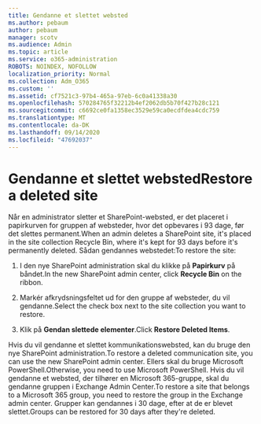 ```yaml
---
title: Gendanne et slettet websted
ms.author: pebaum
author: pebaum
manager: scotv
ms.audience: Admin
ms.topic: article
ms.service: o365-administration
ROBOTS: NOINDEX, NOFOLLOW
localization_priority: Normal
ms.collection: Adm_O365
ms.custom: ''
ms.assetid: cf7521c3-97b4-465a-97eb-6c0a41338a30
ms.openlocfilehash: 570284765f32212b4ef2062db5b70f427b28c121
ms.sourcegitcommit: c6692ce0fa1358ec3529e59ca0ecdfdea4cdc759
ms.translationtype: MT
ms.contentlocale: da-DK
ms.lasthandoff: 09/14/2020
ms.locfileid: "47692037"
---
```

# <a name="restore-a-deleted-site"></a><span data-ttu-id="fab2c-102">Gendanne et slettet websted</span><span class="sxs-lookup"><span data-stu-id="fab2c-102">Restore a deleted site</span></span>

<span data-ttu-id="fab2c-103">Når en administrator sletter et SharePoint-websted, er det placeret i papirkurven for gruppen af websteder, hvor det opbevares i 93 dage, før det slettes permanent.</span><span class="sxs-lookup"><span data-stu-id="fab2c-103">When an admin deletes a SharePoint site, it's placed in the site collection Recycle Bin, where it's kept for 93 days before it's permanently deleted.</span></span> <span data-ttu-id="fab2c-104">Sådan gendannes webstedet:</span><span class="sxs-lookup"><span data-stu-id="fab2c-104">To restore the site:</span></span>
  
1. <span data-ttu-id="fab2c-105">I den nye SharePoint administration skal du klikke på **Papirkurv** på båndet.</span><span class="sxs-lookup"><span data-stu-id="fab2c-105">In the new SharePoint admin center, click **Recycle Bin** on the ribbon.</span></span> 
    
2. <span data-ttu-id="fab2c-106">Markér afkrydsningsfeltet ud for den gruppe af websteder, du vil gendanne.</span><span class="sxs-lookup"><span data-stu-id="fab2c-106">Select the check box next to the site collection you want to restore.</span></span>
    
3. <span data-ttu-id="fab2c-107">Klik på **Gendan slettede elementer**.</span><span class="sxs-lookup"><span data-stu-id="fab2c-107">Click **Restore Deleted Items**.</span></span>
    
<span data-ttu-id="fab2c-108">Hvis du vil gendanne et slettet kommunikationswebsted, kan du bruge den nye SharePoint administration.</span><span class="sxs-lookup"><span data-stu-id="fab2c-108">To restore a deleted communication site, you can use the new SharePoint admin center.</span></span> <span data-ttu-id="fab2c-109">Ellers skal du bruge Microsoft PowerShell.</span><span class="sxs-lookup"><span data-stu-id="fab2c-109">Otherwise, you need to use Microsoft PowerShell.</span></span> <span data-ttu-id="fab2c-110">Hvis du vil gendanne et websted, der tilhører en Microsoft 365-gruppe, skal du gendanne gruppen i Exchange Admin Center.</span><span class="sxs-lookup"><span data-stu-id="fab2c-110">To restore a site that belongs to a Microsoft 365 group, you need to restore the group in the Exchange admin center.</span></span> <span data-ttu-id="fab2c-111">Grupper kan gendannes i 30 dage, efter at de er blevet slettet.</span><span class="sxs-lookup"><span data-stu-id="fab2c-111">Groups can be restored for 30 days after they're deleted.</span></span>
  

